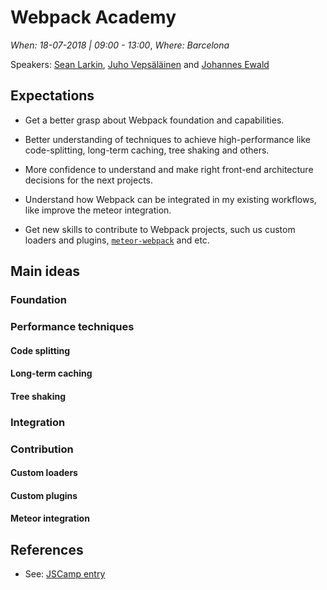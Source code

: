 # Webpack Academy

*When: 18-07-2018 | 09:00 - 13:00*, *Where: Barcelona*

Speakers: [Sean Larkin](https://jscamp.tech/workshops/webpack-academy/#speaker-1), [Juho Vepsäläinen](https://jscamp.tech/workshops/webpack-academy/#speaker-2) and [Johannes Ewald](https://jscamp.tech/workshops/webpack-academy/#speaker-3)

## Expectations

- Get a better grasp about Webpack foundation and capabilities.

- Better understanding of techniques to achieve high-performance like code-splitting, long-term caching, tree shaking and others.

- More confidence to understand and make right front-end architecture decisions for the next projects.

- Understand how Webpack can be integrated in my existing workflows, like improve the meteor integration.

- Get new skills to contribute to Webpack projects, such us custom loaders and plugins, [`meteor-webpack`](https://github.com/ardatan/meteor-webpack) and etc.

## Main ideas

### Foundation

### Performance techniques

#### Code splitting

#### Long-term caching

#### Tree shaking

### Integration

### Contribution

#### Custom loaders

#### Custom plugins

#### Meteor integration

## References

- See: [JSCamp entry](https://jscamp.tech/workshops/webpack-academy/)
